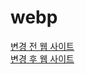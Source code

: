 # webp
<a href="https://gwang-kwang.github.io/webp/before">변경 전 웹 사이트</a>
<br>
<a href="https://gwang-kwang.github.io/webp/gwangyong">변경 후 웹 사이트</a>
